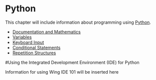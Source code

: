 # Python

This chapter will include information about programming using [Python](http://www.python.org).

* [Documentation and Mathematics](./python_getting_started.md)
* [Variables](./python_variables.md)
* [Keyboard Input](./python_keyboard_input.md)
* [Conditional Statements](./python_conditional_statements.md)
* [Repetition Structures](./python_repetition_structures.md)


#Using the Integrated Development Environment (IDE) for Python

Information for using Wing IDE 101 will be inserted here